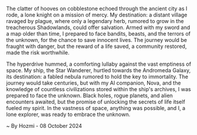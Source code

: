 
The clatter of hooves on cobblestone echoed through the ancient city as I rode, a lone knight on a mission of mercy. My destination: a distant village ravaged by plague, where only a legendary herb, rumored to grow in the treacherous Shadowlands, could offer salvation. Armed with my sword and a map older than time, I prepared to face bandits, beasts, and the terrors of the unknown, for the chance to save innocent lives. The journey would be fraught with danger, but the reward of a life saved, a community restored, made the risk worthwhile.

The hyperdrive hummed, a comforting lullaby against the vast emptiness of space. My ship, the Star Wanderer, hurtled towards the Andromeda Galaxy, its destination: a fabled nebula rumored to hold the key to immortality.  The journey would take centuries,  but with my AI companion, Nova, and the knowledge of countless civilizations stored within the ship's archives, I was prepared to face the unknown.  Black holes, rogue planets, and alien encounters awaited, but the promise of unlocking the secrets of life itself fueled my spirit.  In the vastness of space, anything was possible, and I, a lone explorer, was ready to embrace the unknown. 

~ By Hozmi - 08 October 2024
